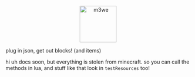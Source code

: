 <p align="center"> <img src="https://github.com/kyfex-uwu/m3we/blob/master/modImages/m3we.png" height="100" alt="m3we"> </p>
plug in json, get out blocks! (and items)

hi
uh
docs soon, but everything is stolen from minecraft.
so you can call the methods in lua, and stuff like that
look in `testResources` too!
